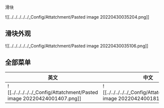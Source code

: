 滑块

![[../../../../../_Config/Attatchment/Pasted image 20220430035204.png]]

## 滑块外观

![[../../../../../_Config/Attatchment/Pasted image 20220430035106.png]]

## 全部菜单

| 英文 | 中文 |
| ---- | ---- |
| ![[../../../../../_Config/Attatchment/Pasted image 20220424001407.png]] | ![[../../../../../_Config/Attatchment/Pasted image 20220424001810.png]] |